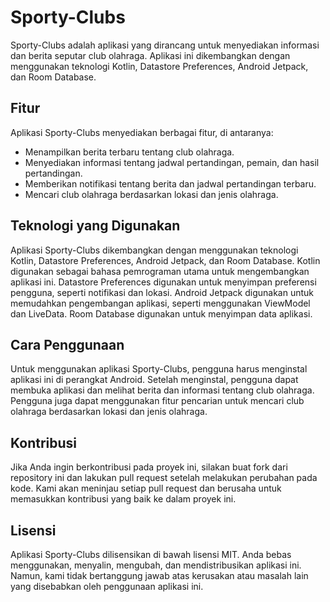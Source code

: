 # Sporty-Clubs

Sporty-Clubs adalah aplikasi yang dirancang untuk menyediakan informasi dan berita seputar club olahraga. Aplikasi ini dikembangkan dengan menggunakan teknologi Kotlin, Datastore Preferences, Android Jetpack, dan Room Database.

## Fitur

Aplikasi Sporty-Clubs menyediakan berbagai fitur, di antaranya:

- Menampilkan berita terbaru tentang club olahraga.
- Menyediakan informasi tentang jadwal pertandingan, pemain, dan hasil pertandingan.
- Memberikan notifikasi tentang berita dan jadwal pertandingan terbaru.
- Mencari club olahraga berdasarkan lokasi dan jenis olahraga.

## Teknologi yang Digunakan

Aplikasi Sporty-Clubs dikembangkan dengan menggunakan teknologi Kotlin, Datastore Preferences, Android Jetpack, dan Room Database. Kotlin digunakan sebagai bahasa pemrograman utama untuk mengembangkan aplikasi ini. Datastore Preferences digunakan untuk menyimpan preferensi pengguna, seperti notifikasi dan lokasi. Android Jetpack digunakan untuk memudahkan pengembangan aplikasi, seperti menggunakan ViewModel dan LiveData. Room Database digunakan untuk menyimpan data aplikasi.

## Cara Penggunaan

Untuk menggunakan aplikasi Sporty-Clubs, pengguna harus menginstal aplikasi ini di perangkat Android. Setelah menginstal, pengguna dapat membuka aplikasi dan melihat berita dan informasi tentang club olahraga. Pengguna juga dapat menggunakan fitur pencarian untuk mencari club olahraga berdasarkan lokasi dan jenis olahraga.

## Kontribusi

Jika Anda ingin berkontribusi pada proyek ini, silakan buat fork dari repository ini dan lakukan pull request setelah melakukan perubahan pada kode. Kami akan meninjau setiap pull request dan berusaha untuk memasukkan kontribusi yang baik ke dalam proyek ini.

## Lisensi

Aplikasi Sporty-Clubs dilisensikan di bawah lisensi MIT. Anda bebas menggunakan, menyalin, mengubah, dan mendistribusikan aplikasi ini. Namun, kami tidak bertanggung jawab atas kerusakan atau masalah lain yang disebabkan oleh penggunaan aplikasi ini.
